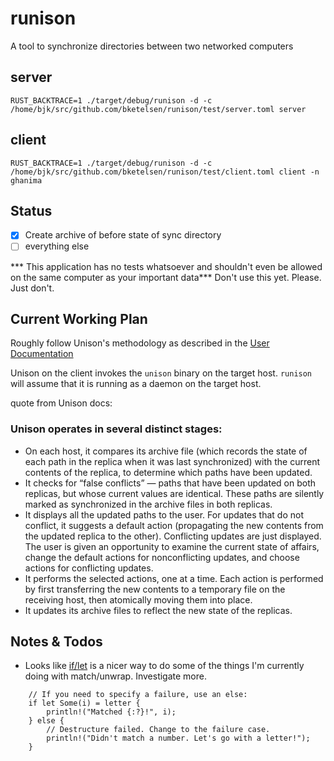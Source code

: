 # runison 
A tool to synchronize directories between two networked computers

## server
```
RUST_BACKTRACE=1 ./target/debug/runison -d -c /home/bjk/src/github.com/bketelsen/runison/test/server.toml server
```
## client
```
RUST_BACKTRACE=1 ./target/debug/runison -d -c /home/bjk/src/github.com/bketelsen/runison/test/client.toml client -n ghanima
```

## Status

- [x] Create archive of before state of sync directory
- [ ] everything else

*** This application has no tests whatsoever and shouldn't even be allowed on the same computer as your important data***
Don't use this yet. Please. Just don't.

## Current Working Plan

Roughly follow Unison's methodology as described in the [User Documentation](https://www.cis.upenn.edu/~bcpierce/unison/download/releases/stable/unison-manual.html#recon)

Unison on the client invokes the `unison` binary on the target host. `runison` will assume that it is running as a daemon on the target host.

quote from Unison docs:

### Unison operates in several distinct stages:
* On each host, it compares its archive file (which records the state of each path in the replica when it was last synchronized) with the current contents of the replica, to determine which paths have been updated.
* It checks for “false conflicts” — paths that have been updated on both replicas, but whose current values are identical. These paths are silently marked as synchronized in the archive files in both replicas.
* It displays all the updated paths to the user. For updates that do not conflict, it suggests a default action (propagating the new contents from the updated replica to the other). Conflicting updates are just displayed. The user is given an opportunity to examine the current state of affairs, change the default actions for nonconflicting updates, and choose actions for conflicting updates.
* It performs the selected actions, one at a time. Each action is performed by first transferring the new contents to a temporary file on the receiving host, then atomically moving them into place.
* It updates its archive files to reflect the new state of the replicas.

## Notes & Todos

* Looks like [if/let](https://doc.rust-lang.org/stable/rust-by-example/flow_control/if_let.html) is a nicer way to do some of the things I'm currently doing with match/unwrap. Investigate more.
```
    // If you need to specify a failure, use an else:
    if let Some(i) = letter {
        println!("Matched {:?}!", i);
    } else {
        // Destructure failed. Change to the failure case.
        println!("Didn't match a number. Let's go with a letter!");
    }
```
